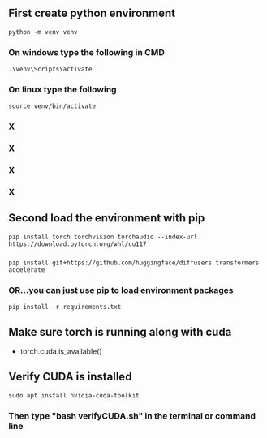 ## First create python environment
    python -m venv venv
 ### On windows type the following in CMD
    .\venv\Scripts\activate
 ### On linux type the following
    source venv/bin/activate

### X
### X
### X
### X



## Second load the environment with pip
    pip install torch torchvision torchaudio --index-url https://download.pytorch.org/whl/cu117
###
    pip install git+https://github.com/huggingface/diffusers transformers accelerate
### OR...you can just use pip to load environment packages
    pip install -r requirements.txt


### 
### 



## Make sure torch is running along with cuda
- torch.cuda.is_available()

## Verify CUDA is installed
    sudo apt install nvidia-cuda-toolkit
 ### Then type "bash verifyCUDA.sh" in the terminal or command line